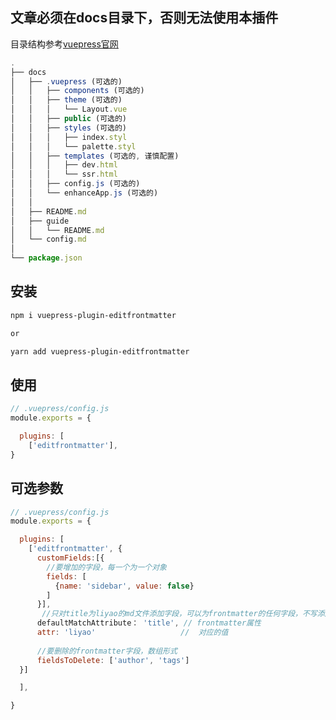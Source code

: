

## 文章必须在docs目录下，否则无法使用本插件

目录结构参考[vuepress官网](https://vuepress.vuejs.org/zh/guide/directory-structure.html)

```javascript
.
├── docs
│   ├── .vuepress (可选的)
│   │   ├── components (可选的)
│   │   ├── theme (可选的)
│   │   │   └── Layout.vue
│   │   ├── public (可选的)
│   │   ├── styles (可选的)
│   │   │   ├── index.styl
│   │   │   └── palette.styl
│   │   ├── templates (可选的, 谨慎配置)
│   │   │   ├── dev.html
│   │   │   └── ssr.html
│   │   ├── config.js (可选的)
│   │   └── enhanceApp.js (可选的)
│   │ 
│   ├── README.md
│   ├── guide
│   │   └── README.md
│   └── config.md
│ 
└── package.json
```



## 安装

```bash
npm i vuepress-plugin-editfrontmatter

or 

yarn add vuepress-plugin-editfrontmatter
```



## 使用

```javascript
// .vuepress/config.js
module.exports = {

  plugins: [
    ['editfrontmatter'],
}
```



## 可选参数

```javascript
// .vuepress/config.js
module.exports = {

  plugins: [
    ['editfrontmatter', {
      customFields:[{     
        //要增加的字段，每一个为一个对象
        fields: [
          {name: 'sidebar', value: false}
        ]
      }],
       //只对title为liyao的md文件添加字段，可以为frontmatter的任何字段，不写添加到所有md文件
      defaultMatchAttribute： 'title', // frontmatter属性
      attr: 'liyao'                   //  对应的值
      
      //要删除的frontmatter字段，数组形式
      fieldsToDelete: ['author', 'tags']
  }]

  ],

}
```

